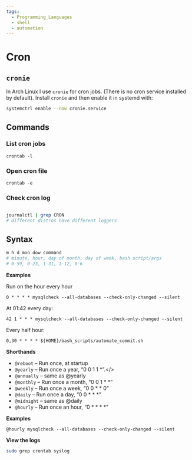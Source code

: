 ```yaml
---
tags:
  - Programming_Languages
  - shell
  - automation
---
```

# Cron


## `cronie` 
In Arch Linux I use `cronie` for cron jobs. (There is no cron service installed by default). Install `cronie` and then enable it in systemd with: 

```bash 
systemctrl enable --now cronie.service
```
## Commands

### List cron jobs
```
crontab -l
```

### Open cron file
```
crontab -e
```
### Check cron log
```bash

journalctl | grep CRON
# Different distros have different loggers
```

## Syntax
````bash
m h d mon dow command
# minute, hour, day of month, day of week, bash script/args
# 0-59, 0-23, 1-31, 1-12, 0-6
````


**Examples**

Run on the hour every hour 

````
0 * * * * mysqlcheck --all-databases --check-only-changed --silent
````

At 01:42 every day: 

````
42 1 * * * mysqlcheck --all-databases --check-only-changed --silent
````

Every half hour: 
```
0,30 * * * * ${HOME}/bash_scripts/automate_commit.sh

```

**Shorthands**

* `@reboot` – Run once, at startup
* `@yearly` – Run once a year, “0 0 1 1 \*”.\</>
* `@annually` – same as @yearly
* `@monthly` – Run once a month, “0 0 1 * \*”
* `@weekly` – Run once a week, “0 0 * * 0”
* `@daily` – Run once a day, “0 0 * * \*”
* `@midnight` – same as @daily
* `@hourly` – Run once an hour, “0 * * * \*”

**Examples**

````
@hourly mysqlcheck --all-databases --check-only-changed --silent

````

**View the logs**

````bash
sudo grep crontab syslog

````
